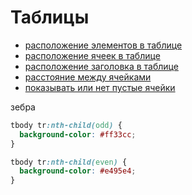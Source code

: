 <!-- Таблицы --------------------------------------------------------------------------------------------------------------------------------->

# Таблицы

- [расположение элементов в таблице](./css-props.md#table-layout)
- [расположение ячеек в таблице](./css-props.md#border-collapse-таблицы)
- [расположение заголовка в таблице](./css-props.md#caption-side)
- [расстояние между ячейками](./css-props.md/#border-spacing)
- [показывать или нет пустые ячейки](./css-props.md/#empty-cells)

зебра

```scss
tbody tr:nth-child(odd) {
  background-color: #ff33cc;
}

tbody tr:nth-child(even) {
  background-color: #e495e4;
}
```
